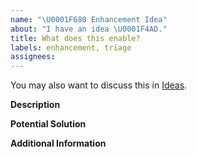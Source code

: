 ```yaml
---
name: "\U0001F680 Enhancement Idea"
about: "I have an idea \U0001F4AD."
title: What does this enable?
labels: enhancement, triage
assignees:
---
```


You may also want to discuss this in [Ideas](https://github.com/BotTech/scala2plantuml/discussions/categories/ideas).

<!-- Thank you for taking the time to share your idea. -->
<!-- Please provide as much information as you can. -->

**Description**

<!-- What is your idea? -->
<!-- If this was implemented what would it enable? -->

**Potential Solution**

<!-- Do you know how you would implement this? -->

**Additional Information**

<!-- Is there precedence elsewhere for this idea? -->
<!-- Are there other ideas that are related or alternatives to this one? -->
